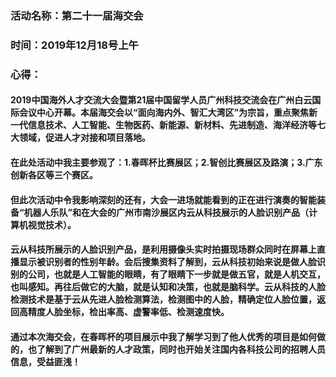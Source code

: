 ### 活动名称：第二十一届海交会
### 时间：2019年12月18号上午
### 心得：
#### 2019中国海外人才交流大会暨第21届中国留学人员广州科技交流会在广州白云国际会议中心开幕。本届海交会以“面向海内外、智汇大湾区”为宗旨，重点聚焦新一代信息技术、人工智能、生物医药、新能源、新材料、先进制造、海洋经济等七大领域，促进人才对接和项目落地。
#### 在此处活动中我主要参观了：1.春晖杯比赛展区；2.智创比赛展区及路演；3.广东创新各区等三个赛区。
#### 但此次活动中令我影响深刻的还有，大会一进场就能看到的正在进行演奏的智能装备“机器人乐队”和在大会的广州市南沙展区内云从科技展示的人脸识别产品（计算机视觉技术）。
#### 云从科技所展示的人脸识别产品，是利用摄像头实时拍摄现场群众同时在屏幕上直播显示被识别者的性别年龄。会后搜集资料了解到，云从科技初始来说是做人脸识别的公司，也就是人工智能的眼睛，有了眼睛下一步就是做五官，就是人机交互，也叫感知。再往后做它的大脑，就是认知和决策，也就是脑科学。云从科技的人脸检测技术是基于云从先进人脸检测算法，检测图中的人脸，精确定位人脸位置，返回高精度人脸坐标，检出率高、虚警率低、检测速度快。
#### 通过本次海交会，在春晖杯的项目展示中我了解学习到了他人优秀的项目是如何做的，也了解到了广州最新的人才政策，同时也开始关注国内各科技公司的招聘人员信息，受益匪浅！
